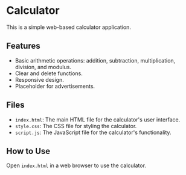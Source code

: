 # Calculator

This is a simple web-based calculator application.

## Features

- Basic arithmetic operations: addition, subtraction, multiplication, division, and modulus.
- Clear and delete functions.
- Responsive design.
- Placeholder for advertisements.

## Files

- `index.html`: The main HTML file for the calculator's user interface.
- `style.css`: The CSS file for styling the calculator.
- `script.js`: The JavaScript file for the calculator's functionality.

## How to Use

Open `index.html` in a web browser to use the calculator.
